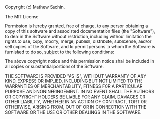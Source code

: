 ﻿Copyright (c) Mathew Sachin.  

The MIT License

Permission is hereby granted, free of charge,
 to any person obtaining a copy of this software and associated documentation files (the "Software"),
 to deal in the Software without restriction,
including without limitation the rights to use, copy, modify, merge, publish, distribute, sublicense,
 and/or sell copies of the Software, and to permit persons to whom the Software is furnished to do so,
 subject to the following conditions:

The above copyright notice and this permission notice shall be included in all copies or substantial portions of the Software.

THE SOFTWARE IS PROVIDED "AS IS", WITHOUT WARRANTY OF ANY KIND, EXPRESS OR IMPLIED,
 INCLUDING BUT NOT LIMITED TO THE WARRANTIES OF MERCHANTABILITY,
 FITNESS FOR A PARTICULAR PURPOSE AND NONINFRINGEMENT.
 IN NO EVENT SHALL THE AUTHORS OR COPYRIGHT HOLDERS BE LIABLE FOR ANY CLAIM,
 DAMAGES OR OTHER LIABILITY, WHETHER IN AN ACTION OF CONTRACT, TORT OR OTHERWISE,
ARISING FROM, OUT OF OR IN CONNECTION WITH THE SOFTWARE OR THE USE OR OTHER DEALINGS IN THE SOFTWARE.
